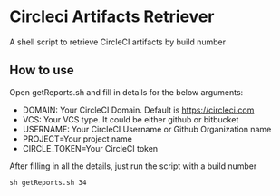 # Circleci Artifacts Retriever
A shell script to retrieve CircleCI artifacts by build number

## How to use
Open getReports.sh and fill in details for the below arguments:
* DOMAIN: Your CircleCI Domain. Default is https://circleci.com
* VCS: Your VCS type. It could be either github or bitbucket
* USERNAME: Your CircleCI Username or Github Organization name
* PROJECT=Your project name
* CIRCLE_TOKEN=Your CircleCI token

After filling in all the details, just run the script with a build number
```
sh getReports.sh 34
```
